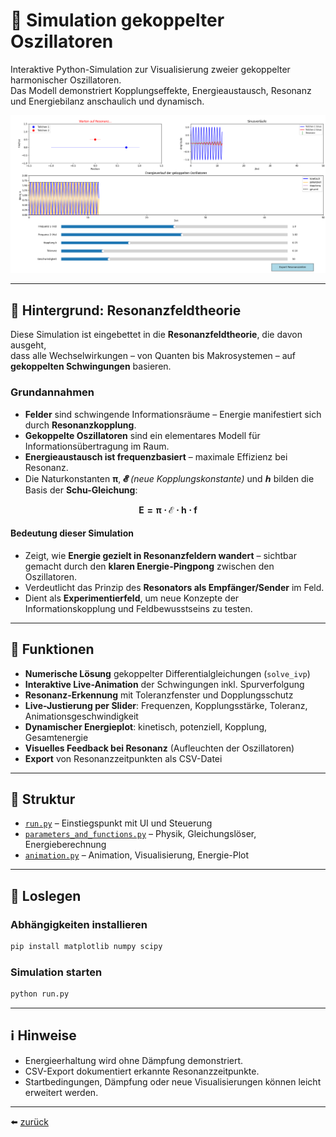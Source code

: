 # 🧪 Simulation gekoppelter Oszillatoren

Interaktive Python-Simulation zur Visualisierung zweier gekoppelter harmonischer Oszillatoren.  
Das Modell demonstriert Kopplungseffekte, Energieaustausch, Resonanz und Energiebilanz anschaulich und dynamisch.

<p align="center">
  <img src="screenshot.png" alt="Atommodell" width="800"/>
</p>

---

## 🧠 Hintergrund: Resonanzfeldtheorie

Diese Simulation ist eingebettet in die **Resonanzfeldtheorie**, die davon ausgeht,  
dass alle Wechselwirkungen – von Quanten bis Makrosystemen – auf **gekoppelten Schwingungen** basieren.

### Grundannahmen

- **Felder** sind schwingende Informationsräume – Energie manifestiert sich durch **Resonanzkopplung**.
- **Gekoppelte Oszillatoren** sind ein elementares Modell für Informationsübertragung im Raum.
- **Energieaustausch ist frequenzbasiert** – maximale Effizienz bei Resonanz.
- Die Naturkonstanten **π**, **𝓔** *(neue Kopplungskonstante)* und **ℎ** bilden die Basis der **Schu-Gleichung**:

$$
\mathbf{E = \pi \cdot \mathcal{E} \cdot h \cdot \mathbf{f}}
$$

#### Bedeutung dieser Simulation

- Zeigt, wie **Energie gezielt in Resonanzfeldern wandert** – sichtbar gemacht durch den **klaren Energie-Pingpong** zwischen den Oszillatoren.
- Verdeutlicht das Prinzip des **Resonators als Empfänger/Sender** im Feld.
- Dient als **Experimentierfeld**, um neue Konzepte der Informationskopplung und Feldbewusstseins zu testen.

---

## 🔧 Funktionen

* **Numerische Lösung** gekoppelter Differentialgleichungen (`solve_ivp`)
* **Interaktive Live-Animation** der Schwingungen inkl. Spurverfolgung
* **Resonanz-Erkennung** mit Toleranzfenster und Dopplungsschutz
* **Live-Justierung per Slider**: Frequenzen, Kopplungsstärke, Toleranz, Animationsgeschwindigkeit
* **Dynamischer Energieplot**: kinetisch, potenziell, Kopplung, Gesamtenergie
* **Visuelles Feedback bei Resonanz** (Aufleuchten der Oszillatoren)
* **Export** von Resonanzzeitpunkten als CSV-Datei

---

## 🧩 Struktur

* [`run.py`](run.py) – Einstiegspunkt mit UI und Steuerung
* [`parameters_and_functions.py`](parameters_and_functions.py) – Physik, Gleichungslöser, Energieberechnung
* [`animation.py`](animation.py) – Animation, Visualisierung, Energie-Plot

---

## 🚀 Loslegen

### Abhängigkeiten installieren

```bash
pip install matplotlib numpy scipy
```

### Simulation starten

```bash
python run.py
```

---

## ℹ️ Hinweise

* Energieerhaltung wird ohne Dämpfung demonstriert.
* CSV-Export dokumentiert erkannte Resonanzzeitpunkte.
* Startbedingungen, Dämpfung oder neue Visualisierungen können leicht erweitert werden.

---

⬅️ [zurück](../README.md)